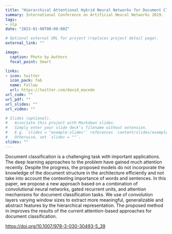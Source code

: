 ```yaml
---
title: "Hierarchical Attentional Hybrid Neural Networks for Document Classification"
summary: International Conference on Artificial Neural Networks 2019.
tags:
- nlp
date: "2023-01-08T00:00:00Z"

# Optional external URL for project (replaces project detail page).
external_link: ""

image:
  caption: Photo by Authors
  focal_point: Smart

links:
- icon: twitter
  icon_pack: fab
  name: Follow
  url: https://twitter.com/david_macedo
url_code: ""
url_pdf: ""
url_slides: ""
url_video: ""

# Slides (optional).
#   Associate this project with Markdown slides.
#   Simply enter your slide deck's filename without extension.
#   E.g. `slides = "example-slides"` references `content/slides/example-slides.md`.
#   Otherwise, set `slides = ""`.
slides: ""
---
```


Document classification is a challenging task with important applications. The deep learning approaches to the problem have gained much attention recently. Despite the progress, the proposed models do not incorporate the knowledge of the document structure in the architecture efficiently and not take into account the contexting importance of words and sentences. In this paper, we propose a new approach based on a combination of convolutional neural networks, gated recurrent units, and attention mechanisms for document classification tasks. We use of convolution layers varying window sizes to extract more meaningful, generalizable and abstract features by the hierarchical representation. The proposed method in improves the results of the current attention-based approaches for document classification.

https://doi.org/10.1007/978-3-030-30493-5_39
